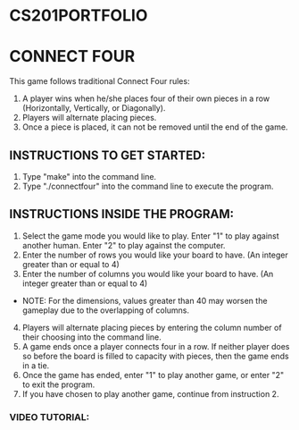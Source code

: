 # CS201PORTFOLIO

# CONNECT FOUR

This game follows traditional Connect Four rules:

1) A player wins when he/she places four of their own pieces in a row (Horizontally, Vertically, or Diagonally).
2) Players will alternate placing pieces.
3) Once a piece is placed, it can not be removed until the end of the game.

## INSTRUCTIONS TO GET STARTED:

1) Type "make" into the command line.
2) Type "./connectfour" into the command line to execute the program.

## INSTRUCTIONS INSIDE THE PROGRAM:

1) Select the game mode you would like to play. Enter "1" to play against another human. Enter "2" to play against the computer.
2) Enter the number of rows you would like your board to have. (An integer greater than or equal to 4)
3) Enter the number of columns you would like your board to have. (An integer greater than or equal to 4)
* NOTE: For the dimensions, values greater than 40 may worsen the gameplay due to the overlapping of columns.
4) Players will alternate placing pieces by entering the column number of their choosing into the command line.
5) A game ends once a player connects four in a row. If neither player does so before the board is filled to capacity with pieces, then the game ends in a tie.
6) Once the game has ended, enter "1" to play another game, or enter "2" to exit the program.
7) If you have chosen to play another game, continue from instruction 2.

### VIDEO TUTORIAL:









